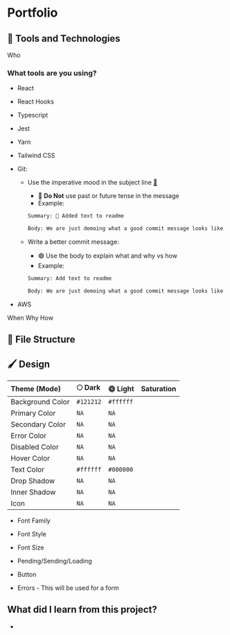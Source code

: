 # Portfolio

## 🧰 Tools and Technologies

Who

### What tools are you using?

- React
- React Hooks
- Typescript
- Jest
- Yarn
- Tailwind CSS
- Git:

  - Use the imperative mood in the subject line [🔗](https://youtu.be/JiZACkPNm8U)

    - 🚫 **Do Not** use past or future tense in the message
    - Example:

    ```bash
    Summary: 🙈 Added text to readme

    Body: We are just demoing what a good commit message looks like
    ```

  - Write a better commit message:

    - 🟢 Use the body to explain what and why vs how
    - Example:

    ```bash
    Summary: Add text to readme

    Body: We are just demoing what a good commit message looks like
    ```

- AWS

When
Why
How

## 📂 File Structure

## 🖌️ Design

| Theme (Mode)     | 🌕 Dark   | 🌞 Light  | Saturation |
| :--------------- | :-------- | :-------- | :--------- |
| Background Color | `#121212` | `#ffffff` |
| Primary Color    | `NA`      | `NA`      |
| Secondary Color  | `NA`      | `NA`      |
| Error Color      | `NA`      | `NA`      |
| Disabled Color   | `NA`      | `NA`      |
| Hover Color      | `NA`      | `NA`      |
| Text Color       | `#ffffff` | `#000000` |
| Drop Shadow      | `NA`      | `NA`      |
| Inner Shadow     | `NA`      | `NA`      |
| Icon             | `NA`      | `NA`      |

- Font Family
- Font Style
- Font Size

- Pending/Sending/Loading

- Button

- Errors - This will be used for a form

## What did I learn from this project?

-

